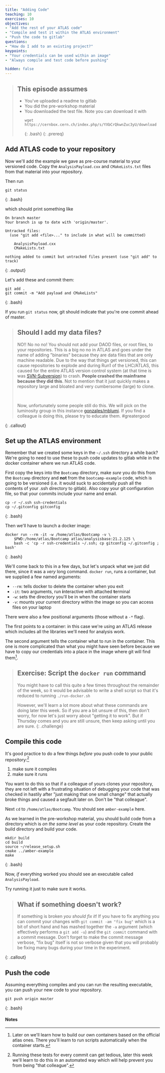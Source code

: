 ```yaml
---
title: "Adding Code"
teaching: 10
exercises: 10
objectives:
- "Add the rest of your ATLAS code"
- "Compile and test it within the ATLAS environment"
- "Push the code to gitlab"
questions:
- "How do I add to an existing project?"
keypoints:
- "Your credentials can be used within an image"
- "Always compile and test code before pushing"

hidden: false
---
```


> ## This episode assumes
>
> - You've uploaded a readme to gitlab
> - You did the pre-workshop material
> - You downloaded the test file. Note you can download it with
>   ~~~
>   wget https://cernbox.cern.ch/index.php/s/YXbCrQkwnZuc3yU/download
>   ~~~
>   {: .bash}
{: .prereq}

## Add ATLAS code to your repository

Now we'll add the example we gave as pre-course material to your
versioned code. Copy the `AnalysisPayload.cxx` and `CMakeLists.txt`
files from that material into your repository.

Then run

~~~
git status
~~~
{: .bash}

which should print something like

~~~
On branch master
Your branch is up to date with 'origin/master'.

Untracked files:
  (use "git add <file>..." to include in what will be committed)

	AnalysisPayload.cxx
	CMakeLists.txt

nothing added to commit but untracked files present (use "git add" to track)
~~~
{: .output}

Let's add these and commit them:

~~~
git add .
git commit -m "Add payload and CMakeLists"
~~~
{: .bash}

If you run `git status` now, git should indicate that you're one
commit ahead of master.

> ## Should I add my data files?
>
> NO!! No no no! You should not add your DAOD files, or root files, to your repositories.  This is a
> big no no in ATLAS and goes under the name of adding "binaries" because they are data files
> that are only machine readable.  Due to the way that things get versioned, this can cause repositories
> to explode and during Run1 of the LHC/ATLAS, this caused for the entire ATLAS version control system (at
> that time is was [SVN-Subversion](https://subversion.apache.org/)) to crash.  **People crashed the mainframe because they did this**.
> Not to mention that it just quickly makes a repository large and bloated and very cumbersome (large) to clone.
>
> <br>
>
> Now, unfortunately some people still do this.  We will pick on the luminosity group in this instance [gonzales/mblumi](https://gitlab.cern.ch/gonzales/mblumi).
> If you find a colleague is doing this, please try to educate them. #greatergood
>
{: .callout}

## Set up the ATLAS environment

Remember that we created some keys in the `~/.ssh` directory a while
back? We're going to need to use these to push code updates to gitlab while in the
docker container where we run ATLAS code.

First copy the keys into the `Bootcamp` directory, make _sure_ you do
this from the `Bootcamp` directory and **not** from the
`bootcamp-example` code, which is going to be versioned (i.e. it would suck to accidentally push all the contents of your .ssh directory to gitlab). Also copy
your git configuration file, so that your commits include your name
and email.

~~~
cp -r ~/.ssh ssh-credentials
cp ~/.gitconfig gitconfig
~~~
{: .bash}

Then we'll have to launch a docker image:

~~~
docker run --rm -it -w /home/atlas/Bootcamp -v \
    $PWD:/home/atlas/Bootcamp atlas/analysisbase:21.2.125 \
    bash -c 'cp -r ssh-credentials ~/.ssh; cp gitconfig ~/.gitconfig ; bash'
~~~
{: .bash}

We'll come back to this in a few days, but let's unpack what we just
did there, since it was a _very_ long command. `docker run`, runs a
container, but we supplied a few named arguments:

 - `--rm`: tells docker to delete the container when you exit
 - `-it`: two arguments, run **i**nteractive with attached **t**erminal
 - `-w`: sets the directory you'll be in when the container starts
 - `-v`: mounts your current directory within the image so you can
   access files on your laptop

There were also a few positional arguments (those without a `-*`
flag).

The first points to a container: in this case we're using an ATLAS
release which includes all the libraries we'll need for analysis work.

The second argument tells the container what to run in the
container. This one is more complicated than what you might have seen
before because we have to copy our credentials into a place in the
image where git will find them[^1].

[^1]: Later on we'll learn how to build our own containers based on
    the official atlas ones. There you'll learn to run scripts
    automatically when the container starts.

> ## Exercise: Script the `docker run` command
>
> You might have to call this quite a few times throughout the remainder of the week, so it would be advisable to write a shell script
> so that it's reduced to running `./run-docker.sh`
>
> However, we'll learn a lot more about what these commands are doing later this
> week.  So if you are a bit unsure of this, then don't worry, for now let's just worry about "getting it to work".
> But if Thursday comes and you are still unsure, then keep asking until you are sure.
{: .challenge}

## Compile this code

It's good practice to do a few things _before_ you push code to your public repository:[^2]

 1. make sure it compiles
 2. make sure it runs

You want to do this so that if a colleague of yours clones your repository, they are not left with a frustrating situation
of debugging your code that was checked in hastily after "just making that one small change" that actually broke
things and caused a segfault later on.  Don't be "that colleague".
<!-- If you're not already in an `AnalysisBase` image, move into the -->
<!-- directory that _contains_ `amber-example` and run -->
Next `cd` to `/home/atlas/Bootcamp`. You should see `amber-example`
here.

[^2]: Running these tests for every commit can get tedious, later this
    week we'll learn to do this in an automated way which will help prevent you from being "that colleague".


As we learned in the pre-workshop material, you should build code from a
directory which is _on the same level_ as your code repository. Create the build directory and build your code.

~~~
mkdir build
cd build
source ~/release_setup.sh
cmake ../amber-example
make
~~~
{: .bash}

Now, _if_ everything worked you should see an executable called
`AnalysisPayload`.

Try running it just to make sure it works.

> ## What if something doesn't work?
>
> If something is broken _you should fix it_! If you have to fix anything
> you can commit your changes with `git commit -am "fix bug"` which is a bit of short hand
> and has mashed together the `-a` argument (which effectively performs a `git add -u`)
> and the `git commit` command with a commit message.  Don't forget to make
> the commit message verbose, "fix bug" itself is not so verbose given that you
> will probably be fixing many bugs during your time in the experiment.
>
{: .callout}

## Push the code

Assuming everything compiles and you can run the resulting executable,
you can push your new code to your repository.

~~~
git push origin master
~~~
{: .bash}

#### Notes

